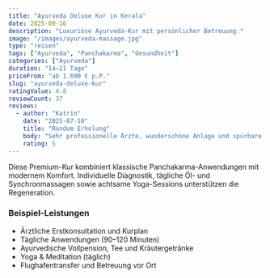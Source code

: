 ```yaml
---
title: "Ayurveda Deluxe Kur in Kerala"
date: 2025-09-16
description: "Luxuriöse Ayurveda-Kur mit persönlicher Betreuung."
image: "/images/ayurveda-massage.jpg"
type: "reisen"
tags: ["Ayurveda", "Panchakarma", "Gesundheit"]
categories: ["Ayurveda"]
duration: "14–21 Tage"
priceFrom: "ab 1.690 € p.P."
slug: "ayurveda-deluxe-kur"
ratingValue: 4.8
reviewCount: 37
reviews:
  - author: "Katrin"
    date: "2025-07-10"
    title: "Rundum Erholung"
    body: "Sehr professionelle Ärzte, wunderschöne Anlage und spürbare Ergebnisse."
    rating: 5
---
```


Diese Premium-Kur kombiniert klassische Panchakarma-Anwendungen mit modernem Komfort. Individuelle Diagnostik, tägliche Öl- und Synchronmassagen sowie achtsame Yoga-Sessions unterstützen die Regeneration.

### Beispiel-Leistungen

- Ärztliche Erstkonsultation und Kurplan
- Tägliche Anwendungen (90–120 Minuten)
- Ayurvedische Vollpension, Tee und Kräutergetränke
- Yoga & Meditation (täglich)
- Flughafentransfer und Betreuung vor Ort

